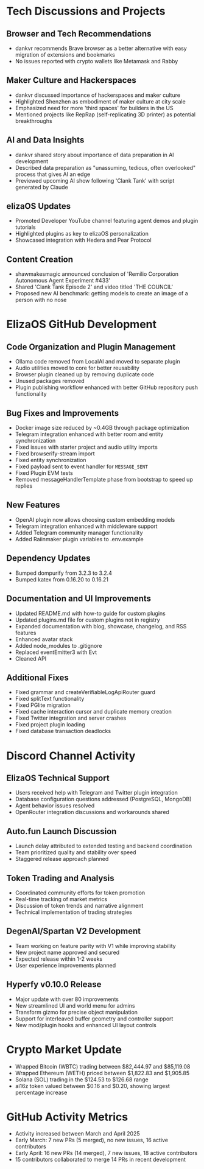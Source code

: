 # Tech Discussions and Projects

## Browser and Tech Recommendations
- dankvr recommends Brave browser as a better alternative with easy migration of extensions and bookmarks
- No issues reported with crypto wallets like Metamask and Rabby

## Maker Culture and Hackerspaces
- dankvr discussed importance of hackerspaces and maker culture
- Highlighted Shenzhen as embodiment of maker culture at city scale
- Emphasized need for more 'third spaces' for builders in the US
- Mentioned projects like RepRap (self-replicating 3D printer) as potential breakthroughs

## AI and Data Insights
- dankvr shared story about importance of data preparation in AI development
- Described data preparation as "unassuming, tedious, often overlooked" process that gives AI an edge
- Previewed upcoming AI show following 'Clank Tank' with script generated by Claude

## elizaOS Updates
- Promoted Developer YouTube channel featuring agent demos and plugin tutorials
- Highlighted plugins as key to elizaOS personalization
- Showcased integration with Hedera and Pear Protocol

## Content Creation
- shawmakesmagic announced conclusion of 'Remilio Corporation Autonomous Agent Experiment #433'
- Shared 'Clank Tank Episode 2' and video titled 'THE COUNCIL'
- Proposed new AI benchmark: getting models to create an image of a person with no nose

# ElizaOS GitHub Development

## Code Organization and Plugin Management
- Ollama code removed from LocalAI and moved to separate plugin
- Audio utilities moved to core for better reusability
- Browser plugin cleaned up by removing duplicate code
- Unused packages removed
- Plugin publishing workflow enhanced with better GitHub repository push functionality

## Bug Fixes and Improvements
- Docker image size reduced by ~0.4GB through package optimization
- Telegram integration enhanced with better room and entity synchronization
- Fixed issues with starter project and audio utility imports
- Fixed browserify-stream import
- Fixed entity synchronization
- Fixed payload sent to event handler for `MESSAGE_SENT`
- Fixed Plugin EVM tests
- Removed messageHandlerTemplate phase from bootstrap to speed up replies

## New Features
- OpenAI plugin now allows choosing custom embedding models
- Telegram integration enhanced with middleware support
- Added Telegram community manager functionality
- Added Raiinmaker plugin variables to .env.example

## Dependency Updates
- Bumped dompurify from 3.2.3 to 3.2.4
- Bumped katex from 0.16.20 to 0.16.21

## Documentation and UI Improvements
- Updated README.md with how-to guide for custom plugins
- Updated plugins.md file for custom plugins not in registry
- Expanded documentation with blog, showcase, changelog, and RSS features
- Enhanced avatar stack
- Added node_modules to .gitignore
- Replaced eventEmitter3 with Evt
- Cleaned API

## Additional Fixes
- Fixed grammar and createVerifiableLogApiRouter guard
- Fixed splitText functionality
- Fixed PGlite migration
- Fixed cache interaction cursor and duplicate memory creation
- Fixed Twitter integration and server crashes
- Fixed project plugin loading
- Fixed database transaction deadlocks

# Discord Channel Activity

## ElizaOS Technical Support
- Users received help with Telegram and Twitter plugin integration
- Database configuration questions addressed (PostgreSQL, MongoDB)
- Agent behavior issues resolved
- OpenRouter integration discussions and workarounds shared

## Auto.fun Launch Discussion
- Launch delay attributed to extended testing and backend coordination
- Team prioritized quality and stability over speed
- Staggered release approach planned

## Token Trading and Analysis
- Coordinated community efforts for token promotion
- Real-time tracking of market metrics
- Discussion of token trends and narrative alignment
- Technical implementation of trading strategies

## DegenAI/Spartan V2 Development
- Team working on feature parity with V1 while improving stability
- New project name approved and secured
- Expected release within 1-2 weeks
- User experience improvements planned

## Hyperfy v0.10.0 Release
- Major update with over 80 improvements
- New streamlined UI and world menu for admins
- Transform gizmo for precise object manipulation
- Support for interleaved buffer geometry and controller support
- New mod/plugin hooks and enhanced UI layout controls

# Crypto Market Update
- Wrapped Bitcoin (WBTC) trading between $82,444.97 and $85,119.08
- Wrapped Ethereum (WETH) priced between $1,822.83 and $1,905.85
- Solana (SOL) trading in the $124.53 to $126.68 range
- ai16z token valued between $0.16 and $0.20, showing largest percentage increase

# GitHub Activity Metrics
- Activity increased between March and April 2025
- Early March: 7 new PRs (5 merged), no new issues, 16 active contributors
- Early April: 16 new PRs (14 merged), 7 new issues, 18 active contributors
- 15 contributors collaborated to merge 14 PRs in recent development